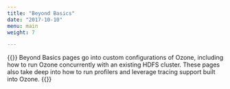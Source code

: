 ```yaml
---
title: "Beyond Basics"
date: "2017-10-10"
menu: main
weight: 7

---
```

<!---
  Licensed to the Apache Software Foundation (ASF) under one or more
  contributor license agreements.  See the NOTICE file distributed with
  this work for additional information regarding copyright ownership.
  The ASF licenses this file to You under the Apache License, Version 2.0
  (the "License"); you may not use this file except in compliance with
  the License.  You may obtain a copy of the License at

      http://www.apache.org/licenses/LICENSE-2.0

  Unless required by applicable law or agreed to in writing, software
  distributed under the License is distributed on an "AS IS" BASIS,
  WITHOUT WARRANTIES OR CONDITIONS OF ANY KIND, either express or implied.
  See the License for the specific language governing permissions and
  limitations under the License.
-->

{{<jumbotron title="Beyond Basics">}}
  Beyond Basics pages go into custom configurations of Ozone, including how
  to run Ozone concurrently with an existing HDFS cluster. These pages also
  take deep into how to run profilers and leverage tracing support built into
  Ozone.
{{</jumbotron>}}
